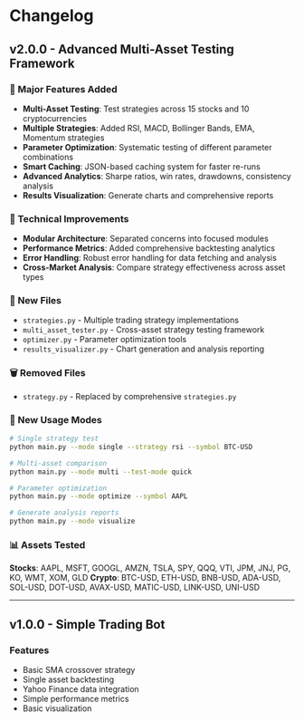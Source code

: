 # Changelog

## v2.0.0 - Advanced Multi-Asset Testing Framework

### 🚀 Major Features Added
- **Multi-Asset Testing**: Test strategies across 15 stocks and 10 cryptocurrencies
- **Multiple Strategies**: Added RSI, MACD, Bollinger Bands, EMA, Momentum strategies
- **Parameter Optimization**: Systematic testing of different parameter combinations
- **Smart Caching**: JSON-based caching system for faster re-runs
- **Advanced Analytics**: Sharpe ratios, win rates, drawdowns, consistency analysis
- **Results Visualization**: Generate charts and comprehensive reports

### 🔧 Technical Improvements
- **Modular Architecture**: Separated concerns into focused modules
- **Performance Metrics**: Added comprehensive backtesting analytics
- **Error Handling**: Robust error handling for data fetching and analysis
- **Cross-Market Analysis**: Compare strategy effectiveness across asset types

### 📁 New Files
- `strategies.py` - Multiple trading strategy implementations
- `multi_asset_tester.py` - Cross-asset strategy testing framework
- `optimizer.py` - Parameter optimization tools
- `results_visualizer.py` - Chart generation and analysis reporting

### 🗑️ Removed Files
- `strategy.py` - Replaced by comprehensive `strategies.py`

### 🎯 New Usage Modes
```bash
# Single strategy test
python main.py --mode single --strategy rsi --symbol BTC-USD

# Multi-asset comparison
python main.py --mode multi --test-mode quick

# Parameter optimization
python main.py --mode optimize --symbol AAPL

# Generate analysis reports
python main.py --mode visualize
```

### 📊 Assets Tested
**Stocks**: AAPL, MSFT, GOOGL, AMZN, TSLA, SPY, QQQ, VTI, JPM, JNJ, PG, KO, WMT, XOM, GLD
**Crypto**: BTC-USD, ETH-USD, BNB-USD, ADA-USD, SOL-USD, DOT-USD, AVAX-USD, MATIC-USD, LINK-USD, UNI-USD

---

## v1.0.0 - Simple Trading Bot

### Features
- Basic SMA crossover strategy
- Single asset backtesting
- Yahoo Finance data integration
- Simple performance metrics
- Basic visualization